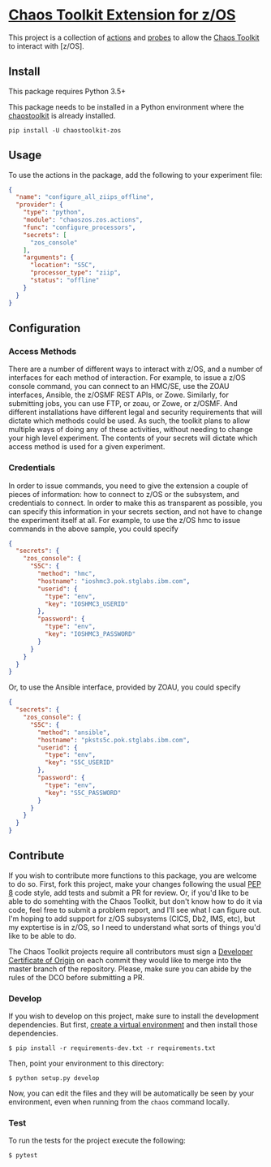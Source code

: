 # [Chaos Toolkit Extension for z/OS]()

This project is a collection of [actions][] and [probes][] to allow the [Chaos Toolkit][chaostoolkit] to interact
with [z/OS].

[actions]: http://chaostoolkit.org/reference/api/experiment/#action

[probes]: http://chaostoolkit.org/reference/api/experiment/#probe

[chaostoolkit]: http://chaostoolkit.org

## Install

This package requires Python 3.5+

This package needs to be installed in a Python environment where the [chaostoolkit][] is already installed.

``pip install -U chaostoolkit-zos``

## Usage

To use the actions in the package, add the following to your experiment file:

```json
{
  "name": "configure_all_ziips_offline",
  "provider": {
    "type": "python",
    "module": "chaoszos.zos.actions",
    "func": "configure_processors",
    "secrets": [
      "zos_console"
    ],
    "arguments": {
      "location": "S5C",
      "processor_type": "ziip",
      "status": "offline"
    }
  }
}
```

## Configuration

### Access Methods

There are a number of different ways to interact with z/OS, and a number of interfaces for each method of interaction.
For example, to issue a z/OS console command, you can connect to an HMC/SE, use the ZOAU interfaces, Ansible, the z/OSMF
REST APIs, or Zowe. Similarly, for submitting jobs, you can use FTP, or zoau, or Zowe, or z/OSMF. And different
installations have different legal and security requirements that will dictate which methods could be used. As such, the
toolkit plans to allow multiple ways of doing any of these activities, without needing to change your high level
experiment. The contents of your secrets will dictate which access method is used for a given experiment.

### Credentials

In order to issue commands, you need to give the extension a couple of pieces of information:  how to connect to z/OS or
the subsystem, and credentials to connect. In order to make this as transparent as possible, you can specify this
information in your secrets section, and not have to change the experiment itself at all. For example, to use the z/OS
hmc to issue commands in the above sample, you could specify

```json
{
  "secrets": {
    "zos_console": {
      "S5C": {
        "method": "hmc",
        "hostname": "ioshmc3.pok.stglabs.ibm.com",
        "userid": {
          "type": "env",
          "key": "IOSHMC3_USERID"
        },
        "password": {
          "type": "env",
          "key": "IOSHMC3_PASSWORD"
        }
      }
    }
  }
}
```

Or, to use the Ansible interface, provided by ZOAU, you could specify

```json
{
  "secrets": {
    "zos_console": {
      "S5C": {
        "method": "ansible",
        "hostname": "pksts5c.pok.stglabs.ibm.com",
        "userid": {
          "type": "env",
          "key": "S5C_USERID"
        },
        "password": {
          "type": "env",
          "key": "S5C_PASSWORD"
        }
      }
    }
  }
}
```

## Contribute

If you wish to contribute more functions to this package, you are welcome to do so. First, fork this project,
make your changes following the usual [PEP 8][pep8] code style, add tests and submit a PR for review.  Or, if you'd like to be able to do somehting with the Chaos Toolkit, but don't know how to do it via code, feel free to submit a problem report, and I'll see what I can figure out.  I'm hoping to add support for z/OS subsystems (CICS, Db2, IMS, etc), but my exptertise is in z/OS, so I need to understand what sorts of things you'd like to be able to do.

[pep8]: https://pycodestyle.readthedocs.io/en/latest/

The Chaos Toolkit projects require all contributors must sign a
[Developer Certificate of Origin][dco] on each commit they would like to merge into the master branch of the repository.
Please, make sure you can abide by the rules of the DCO before submitting a PR.

[dco]: https://github.com/probot/dco#how-it-works

### Develop

If you wish to develop on this project, make sure to install the development dependencies. But
first, [create a virtual environment][venv] and then install those dependencies.

[venv]: http://chaostoolkit.org/reference/usage/install/#create-a-virtual-environment

```console
$ pip install -r requirements-dev.txt -r requirements.txt 
```

Then, point your environment to this directory:

```console
$ python setup.py develop
```

Now, you can edit the files and they will be automatically be seen by your environment, even when running from
the `chaos` command locally.

### Test

To run the tests for the project execute the following:

```
$ pytest
```
